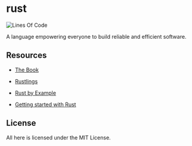 # rust

![Lines Of Code](https://img.shields.io/tokei/lines/github.com/UltiRequiem/rust?color=blue&label=Total%20Lines)

A language empowering everyone
to build reliable and efficient software.

## Resources

- [The Book](https://doc.rust-lang.org/book)

- [Rustlings](https://github.com/rust-lang/rustlings)

- [Rust by Example](https://doc.rust-lang.org/stable/rust-by-example)

- [Getting started with Rust](https://stackoverflow.blog/2021/03/15/getting-started-with-rust)

## License

All here is licensed under the MIT License.
